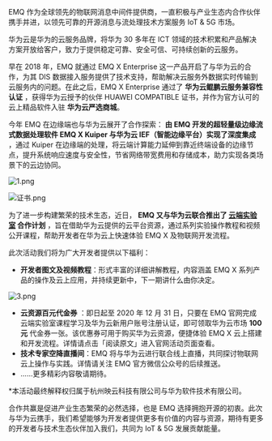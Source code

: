 

EMQ 作为全球领先的物联网消息中间件提供商，一直积极与产业生态内合作伙伴携手并进，以领先可靠的开源消息与流处理技术方案服务 IoT & 5G 市场。

华为云是华为的云服务品牌，将华为 30 多年在 ICT 领域的技术积累和产品解决方案开放给客户，致力于提供稳定可靠、安全可信、可持续创新的云服务。

早在 2018 年，EMQ 就通过 EMQ X Enterprise 这一产品开启了与华为云的合作，为其 DIS 数据接入服务提供了技术支持，帮助解决云服务外数据实时传输到云服务内的问题。在此之后，EMQ X Enterprise 通过了 **华为云鲲鹏云服务兼容性认证** ，获得华为云授予的伙伴 HUAWEI COMPATIBLE 证书，并作为官方认可的云上精品软件入驻 **华为云严选商城**。

今年 EMQ 在边缘端也与华为云展开了合作探索： **由 EMQ 开发的超轻量级边缘流式数据处理软件 EMQ X Kuiper 与华为云 IEF（智能边缘平台）实现了深度集成** ，通过 Kuiper 在边缘端的处理，将云端计算能力延伸到靠近终端设备的边缘节点，提升系统响应速度与安全性，节省网络带宽费用和存储成本，助力实现各类场景下的云边协同。

![1.png](https://static.emqx.net/images/ae1e0da4efddc34fcbaa65cc58a93b30.png)

![证书.png](https://static.emqx.net/images/bc92b4b26ba896428c501aa44661a150.png)

为了进一步构建繁荣的技术生态，近日， **EMQ 又与华为云联合推出了 [云端实验室](https://www.emqx.com/zh) 合作计划** ，旨在借助华为云提供的云平台资源，通过系列实验操作教程和视频公开课程，帮助开发者在华为云上快速体验 EMQ X 及物联网开发流程。

  此次活动我们将为广大开发者提供以下福利：

- **开发者图文及视频教程**：形式丰富的详细讲解教程，内容涵盖 EMQ X 系列产品的操作及云上应用，并持续更新中，下一期讲什么由你决定。

![3.png](https://static.emqx.net/images/b3b39aefac6f8e99ca42697f95f603d0.png)

- **云资源百元代金券** ：即日起至 2020 年 12 月 31 日，只要在 EMQ 官网完成云端实验室课程学习及华为云新用户账号注册认证，即可领取华为云市场 **100 元** 代金券一张。该优惠券可用于购买华为云资源，便捷体验 EMQ X 云上搭建和开发流程。详情请点击「阅读原文」进入官网活动页面查看。
- **技术专家空降直播间**：EMQ 将与华为云进行联合线上直播，共同探讨物联网云上操作与实践。详情请关注 EMQ 官方微信公众号的后续推送。
- ......更多精彩内容敬请期待。
 
 *本活动最终解释权归属于杭州映云科技有限公司与华为软件技术有限公司。

合作共赢是促进产业生态繁荣的必然选择，也是 EMQ 选择拥抱开源的初衷。此次与华为云携手，我们希望能够为开发者提供更多有价值的内容与资源，期待有更多的开发者与技术生态伙伴加入我们，共同为 IoT & 5G 发展贡献能量。







